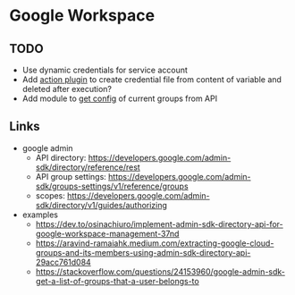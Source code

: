 # Google Workspace

## TODO

- Use dynamic credentials for service account
- Add [action plugin](https://docs.ansible.com/ansible/latest/plugins/action.html#action-plugins) to create credential file from content of variable and deleted after execution?
- Add module to [get config](https://bitbucket.org/i2b/i2btech-workspace-admin/commits/d9de6efbba70ed82cfcbe3e85c39252d918e2da5) of current groups from API

## Links

- google admin
    - API directory: https://developers.google.com/admin-sdk/directory/reference/rest
    - API group settings: https://developers.google.com/admin-sdk/groups-settings/v1/reference/groups
    - scopes: https://developers.google.com/admin-sdk/directory/v1/guides/authorizing
- examples
    - https://dev.to/osinachiuro/implement-admin-sdk-directory-api-for-google-workspace-management-37nd
    - https://aravind-ramaiahk.medium.com/extracting-google-cloud-groups-and-its-members-using-admin-sdk-directory-api-29acc761d084
    - https://stackoverflow.com/questions/24153960/google-admin-sdk-get-a-list-of-groups-that-a-user-belongs-to
